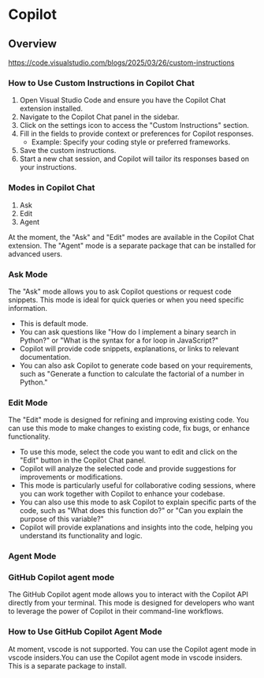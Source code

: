 # Copilot

## Overview

<https://code.visualstudio.com/blogs/2025/03/26/custom-instructions>

### How to Use Custom Instructions in Copilot Chat

1. Open Visual Studio Code and ensure you have the Copilot Chat extension installed.
2. Navigate to the Copilot Chat panel in the sidebar.
3. Click on the settings icon to access the "Custom Instructions" section.
4. Fill in the fields to provide context or preferences for Copilot responses.
   - Example: Specify your coding style or preferred frameworks.
5. Save the custom instructions.
6. Start a new chat session, and Copilot will tailor its responses based on your instructions.

### Modes in Copilot Chat

1. Ask
2. Edit
3. Agent

At the moment, the "Ask" and "Edit" modes are available in the Copilot Chat extension. The "Agent" mode is a separate package that can be installed for advanced users.

### Ask Mode

The "Ask" mode allows you to ask Copilot questions or request code snippets. This mode is ideal for quick queries or when you need specific information.

- This is default mode.
- You can ask questions like "How do I implement a binary search in Python?" or "What is the syntax for a for loop in JavaScript?"
- Copilot will provide code snippets, explanations, or links to relevant documentation.
- You can also ask Copilot to generate code based on your requirements, such as "Generate a function to calculate the factorial of a number in Python."

### Edit Mode

The "Edit" mode is designed for refining and improving existing code. You can use this mode to make changes to existing code, fix bugs, or enhance functionality.

- To use this mode, select the code you want to edit and click on the "Edit" button in the Copilot Chat panel.
- Copilot will analyze the selected code and provide suggestions for improvements or modifications.
- This mode is particularly useful for collaborative coding sessions, where you can work together with Copilot to enhance your codebase.
- You can also use this mode to ask Copilot to explain specific parts of the code, such as "What does this function do?" or "Can you explain the purpose of this variable?"
- Copilot will provide explanations and insights into the code, helping you understand its functionality and logic.

### Agent Mode

### GitHub Copilot agent mode

The GitHub Copilot agent mode allows you to interact with the Copilot API directly from your terminal. This mode is designed for developers who want to leverage the power of Copilot in their command-line workflows.

### How to Use GitHub Copilot Agent Mode

At moment, vscode is not supported. You can use the Copilot agent mode in vscode insiders.You can use the Copilot agent mode in vscode insiders. This is a separate package to install.